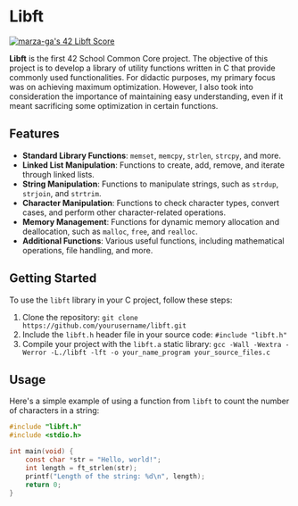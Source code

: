 # Libft
<a href="https://github.com/JaeSeoKim/badge42"><img src="https://badge42.vercel.app/api/v2/cl8afmpq800110gigpyvjzcj3/project/2454232" alt="marza-ga's 42 Libft Score" /></a>

**Libft** is the first 42 School Common Core project. The objective of this project is to develop a library of utility functions written in C that provide commonly used functionalities.
For didactic purposes, my primary focus was on achieving maximum optimization. However, I also took into consideration the importance of maintaining easy understanding, even if it meant sacrificing some optimization in certain functions.

## Features

- **Standard Library Functions**: `memset`, `memcpy`, `strlen`, `strcpy`, and more.
- **Linked List Manipulation**: Functions to create, add, remove, and iterate through linked lists.
- **String Manipulation**: Functions to manipulate strings, such as `strdup`, `strjoin`, and `strtrim`.
- **Character Manipulation**: Functions to check character types, convert cases, and perform other character-related operations.
- **Memory Management**: Functions for dynamic memory allocation and deallocation, such as `malloc`, `free`, and `realloc`.
- **Additional Functions**: Various useful functions, including mathematical operations, file handling, and more.

## Getting Started

To use the `libft` library in your C project, follow these steps:

1. Clone the repository: `git clone https://github.com/yourusername/libft.git`
2. Include the `libft.h` header file in your source code: `#include "libft.h"`
3. Compile your project with the `libft.a` static library: `gcc -Wall -Wextra -Werror -L./libft -lft -o your_name_program your_source_files.c`

## Usage

Here's a simple example of using a function from `libft` to count the number of characters in a string:

```c
#include "libft.h"
#include <stdio.h>

int main(void) {
    const char *str = "Hello, world!";
    int length = ft_strlen(str);
    printf("Length of the string: %d\n", length);
    return 0;
}
